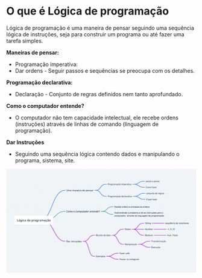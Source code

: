 # O que é Lógica de programação

Lógica de programação é uma maneira de pensar seguindo uma sequência lógica de instruções, seja para construir um programa ou até fazer uma tarefa simples.

**Maneiras de pensar:**

- Programação imperativa:
- Dar ordens - Seguir passos e sequências se preocupa com os detalhes.

**Programação declarativa:**

- Declaração - Conjunto de regras definidos nem tanto aprofundado.

**Como o computador entende?**

- O computador não tem capacidade intelectual, ele recebe ordens (instruções) através de linhas de comando (linguagem de programação).

**Dar Instruções**

- Seguindo uma sequência lógica contendo dados e manipulando o programa, sistema, site.

![Web](../assets/logica.png)
